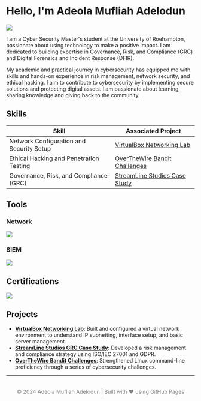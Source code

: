 # Hello, I'm Adeola Mufliah Adelodun
<a href="https://www.linkedin.com/in/adeola-mufliah-adelodun/"><img src="https://img.shields.io/badge/-LinkedIn-0072b1?&style=for-the-badge&logo=linkedin&logoColor=white" /></a>

I am a Cyber Security Master's student at the University of Roehampton, passionate about using technology to make a positive impact. I am dedicated to building expertise in Governance, Risk, and Compliance (GRC) and Digital Forensics and Incident Response (DFIR).

My academic and practical journey in cybersecurity has equipped me with skills and hands-on experience in risk management, network security, and ethical hacking. I aim to contribute to cybersecurity by implementing secure solutions and protecting digital assets.
I am passionate about learning, sharing knowledge and giving back to the community.



## Skills

| **Skill**                                    | **Associated Project**                                       |
|-----------------------------------------------|-------------------------------------------------------------|
| Network Configuration and Security Setup     | [VirtualBox Networking Lab](https://github.com/your-repo)   |
| Ethical Hacking and Penetration Testing      | [OverTheWire Bandit Challenges](https://github.com/your-repo) |
| Governance, Risk, and Compliance (GRC)       | [StreamLine Studios Case Study](https://github.com/your-repo) |


## Tools

### Network
<div>
    <img src="https://img.shields.io/badge/-Wireshark-1679A7?&style=for-the-badge&logo=Wireshark&logoColor=white" />
</div>


### SIEM
<div>
    <img src="https://img.shields.io/badge/-Splunk-000000?&style=for-the-badge&logo=Splunk&logoColor=white" />
</div>

## Certifications
<div>
    <img src="https://img.shields.io/badge/-LetsDefend_SOC_Path-00BFFF?&style=for-the-badge&logoColor=white" />
</div>

## Projects

- **[VirtualBox Networking Lab](https://github.com/your-repo)**: Built and configured a virtual network environment to understand IP subnetting, interface setup, and basic server management.
- **[StreamLine Studios GRC Case Study](https://github.com/your-repo)**: Developed a risk management and compliance strategy using ISO/IEC 27001 and GDPR.
- **[OverTheWire Bandit Challenges](https://github.com/your-repo)**: Strengthened Linux command-line proficiency through a series of cybersecurity challenges.


---
<footer style="text-align:center; padding:20px; font-size:14px; color:gray;">
  © 2024 Adeola Mufliah Adelodun | Built with ❤️ using GitHub Pages
</footer>
